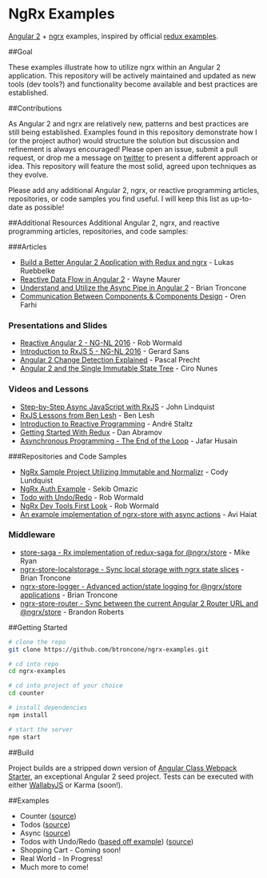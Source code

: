 # NgRx Examples

[Angular 2](https://angular.io/) + [ngrx](https://github.com/ngrx) examples, inspired by official [redux examples](https://github.com/rackt/redux/tree/master/examples).

##Goal

These examples illustrate how to utilize ngrx within an Angular 2 application. This repository will be actively maintained and updated as new tools (dev tools?) and functionality become available and best practices are established.

##Contributions

As Angular 2 and ngrx are relatively new, patterns and best practices are still being established. Examples found in this repository demonstrate how I (or the project author) would structure the solution but discussion and refinement is always encouraged! Please open an issue, submit a pull request, or drop me a message on [twitter](https://twitter.com/btroncone) to present a different approach or idea. This repository will feature the most solid, agreed upon techniques as they evolve.

Please add any additional Angular 2, ngrx, or reactive programming articles, repositories, or code samples you find useful. I will keep this list as up-to-date as possible!


##Additional Resources
Additional Angular 2, ngrx, and reactive programming articles, repositories, and code samples:

###Articles
* [Build a Better Angular 2 Application with Redux and ngrx](http://onehungrymind.com/build-better-angular-2-application-redux-ngrx/) - Lukas Ruebbelke
* [Reactive Data Flow in Angular 2](http://blog.lambda-it.ch/reactive-data-flow-in-angular-2/) - Wayne Maurer
* [Understand and Utilize the Async Pipe in Angular 2](http://briantroncone.com/?p=623) - Brian Troncone
* [Communication Between Components & Components Design](http://orizens.com/wp/topics/angular-2-communication-between-components-components-design/) - Oren Farhi

### Presentations and Slides
* [Reactive Angular 2 - NG-NL 2016](https://www.youtube.com/watch?v=xAEFTSMEgIQ) - Rob Wormald
* [Introduction to RxJS 5 - NG-NL 2016](http://slides.com/gerardsans/ng-nl-rxjs5) - Gerard Sans
* [Angular 2 Change Detection Explained](http://pascalprecht.github.io/slides/angular-2-change-detection-explained/#/) - Pascal Precht
* [Angular 2 and the Single Immutable State Tree](https://speakerdeck.com/cironunes/angular-2-and-the-single-immutable-state-tree) - Ciro Nunes

### Videos and Lessons
* [Step-by-Step Async JavaScript with RxJS](https://egghead.io/series/step-by-step-async-javascript-with-rxjs) - John Lindquist
* [RxJS Lessons from Ben Lesh](https://egghead.io/instructors/ben-lesh) - Ben Lesh
* [Introduction to Reactive Programming](https://egghead.io/series/introduction-to-reactive-programming) - André Staltz
* [Getting Started With Redux](https://egghead.io/series/getting-started-with-redux) - Dan Abramov
* [Asynchronous Programming - The End of the Loop](https://egghead.io/series/mastering-asynchronous-programming-the-end-of-the-loop) - Jafar Husain

###Repositories and Code Samples
* [NgRx Sample Project Utilizing Immutable and Normalizr](https://github.com/ngrx/angular2-store-example) - Cody Lundquist
* [NgRx Auth Example](https://github.com/SekibOmazic/ngrx-auth-example) - Sekib Omazic
* [Todo with Undo/Redo](http://plnkr.co/edit/UnU1wnFcausVFfEP2RGD?p=preview) - Rob Wormald
* [NgRx Dev Tools First Look](http://plnkr.co/edit/Hb4pJP3jGtOp6b7JubzS?p=preview) - Rob Wormald
* [An example implementation of ngrx-store with async actions](https://github.com/thaiat/ngrx-store-example) - Avi Haiat

### Middleware
* [store-saga - Rx implementation of redux-saga for @ngrx/store](https://github.com/MikeRyan52/store-saga) - Mike Ryan
* [ngrx-store-localstorage - Sync local storage with ngrx state slices](https://github.com/btroncone/ngrx-store-localstorage) - Brian Troncone
* [ngrx-store-logger - Advanced action/state logging for @ngrx/store applications](https://github.com/btroncone/ngrx-store-logger) - Brian Troncone
* [ngrx-store-router - Sync between the current Angular 2 Router URL and @ngrx/store](https://github.com/CodeSequence/ngrx-store-router) - Brandon Roberts

##Getting Started
```bash
# clone the repo
git clone https://github.com/btroncone/ngrx-examples.git

# cd into repo
cd ngrx-examples

# cd into project of your choice
cd counter

# install dependencies
npm install

# start the server
npm start
```

##Build

Project builds are a stripped down version of [Angular Class Webpack Starter](https://github.com/AngularClass/angular2-webpack-starter), an exceptional Angular 2 seed project. Tests can be executed with either [WallabyJS](http://wallabyjs.com/) or Karma (soon!). 

##Examples

* Counter ([source](https://github.com/btroncone/ngrx-examples/tree/master/counter))
* Todos ([source](https://github.com/btroncone/ngrx-examples/tree/master/todos))
* Async ([source](https://github.com/btroncone/ngrx-examples/tree/master/async))
* Todos with Undo/Redo ([based off example](http://plnkr.co/edit/UnU1wnFcausVFfEP2RGD?p=preview)) ([source](https://github.com/btroncone/ngrx-examples/tree/master/todos-undo-redo))
* Shopping Cart - Coming soon!
* Real World - In Progress!
* Much more to come!

